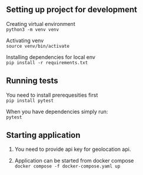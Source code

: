 ## Setting up project for development


Creating virtual environment <br />
`python3 -m venv venv`

Activating venv <br />
`source venv/bin/activate`

Installing dependencies for local env <br />
`pip install -r requirements.txt`

## Running tests

You need to install prerequesities first<br />
`pip install pytest`

When you have dependencies simply run:<br />
`pytest`

## Starting application

1. You need to provide api key for geolocation api.

2. Application can be started from docker compose<br />
`docker compose -f docker-compose.yaml up`


